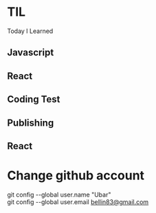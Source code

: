 # TIL
Today I Learned

## Javascript
## React
## Coding Test
## Publishing
## React

# Change github account
git config --global user.name "Ubar"  
git config --global user.email bellin83@gmail.com
